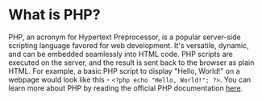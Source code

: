 # What is PHP?

PHP, an acronym for Hypertext Preprocessor, is a popular server-side scripting language favored for web development. It's versatile, dynamic, and can be embedded seamlessly into HTML code. PHP scripts are executed on the server, and the result is sent back to the browser as plain HTML. For example, a basic PHP script to display "Hello, World!" on a webpage would look like this - `<?php echo "Hello, World!"; ?>`. You can learn more about PHP by reading the official PHP documentation [here](https://www.php.net/manual/en/intro-whatis.php).